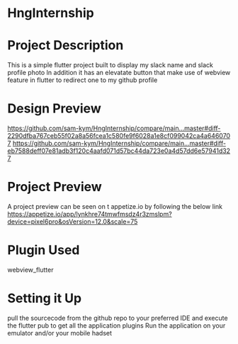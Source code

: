 # HngInternship
# Project Description
This is a simple flutter project built to display my slack name and slack profile photo
In addition it has an elevatate button that make use of webview feature in flutter to redirect one to my github profile
# Design Preview
https://github.com/sam-kym/HngInternship/compare/main...master#diff-2290dfba767ceb55f02a8a56fcea1c580fe9f6028a1e8cf099042ca4a6460707
https://github.com/sam-kym/HngInternship/compare/main...master#diff-eb7588deff07e81adb3f120c4aafd071d57bc44da723e0a4d57dd6e57941d327
# Project Preview
A project preview can be seen on t appetize.io by following the below link
https://appetize.io/app/lynkhre74tmwfmsdz4r3zmslpm?device=pixel6pro&osVersion=12.0&scale=75
# Plugin Used
webview_flutter

# Setting it Up
pull the sourcecode from the github repo to your preferred IDE and execute the flutter pub to get all the application plugins
Run the application on your emulator and/or your mobile hadset 
# 
